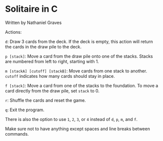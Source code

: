 # Solitaire in C
Written by Nathaniel Graves

Actions:

  ```d```: Draw 3 cards from the deck. If the deck is empty, this action will return the cards in the draw pile to the deck.
  
  ```p [stack]```: Move a card from the draw pile onto one of the stacks. Stacks are numbered from left to right, starting with 1.
  
  ```m [stackA] [cutoff] [stackB]```: Move cards from one stack to another. ```cutoff``` indicates how many cards should stay in place.
  
  ```f [stack]```: Move a card from one of the stacks to the foundation. To move a card directly from the draw pile, set ```stack``` to 0.
  
  ```r```: Shuffle the cards and reset the game.
  
  ```q```: Exit the program.

There is also the option to use ```1```, ```2```, ```3```, or ```4``` instead of ```d```, ```p```, ```m```, and ```f```.

Make sure not to have anything except spaces and line breaks between commands.

